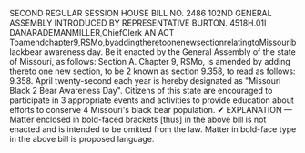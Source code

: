 SECOND REGULAR SESSION
HOUSE BILL NO. 2486
102ND GENERAL ASSEMBLY
INTRODUCED BY REPRESENTATIVE BURTON.
4518H.01I DANARADEMANMILLER,ChiefClerk
AN ACT
Toamendchapter9,RSMo,byaddingtheretoonenewsectionrelatingtoMissouriblackbear
awareness day.
Be it enacted by the General Assembly of the state of Missouri, as follows:
Section A. Chapter 9, RSMo, is amended by adding thereto one new section, to be
2 known as section 9.358, to read as follows:
9.358. April twenty-second each year is hereby designated as "Missouri Black
2 Bear Awareness Day". Citizens of this state are encouraged to participate in
3 appropriate events and activities to provide education about efforts to conserve
4 Missouri's black bear population.
✔
EXPLANATION — Matter enclosed in bold-faced brackets [thus] in the above bill is not enacted and is
intended to be omitted from the law. Matter in bold-face type in the above bill is proposed language.
